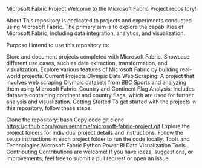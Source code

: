 Microsoft Fabric Project
Welcome to the Microsoft Fabric Project repository!

About
This repository is dedicated to projects and experiments conducted using Microsoft Fabric. The primary aim is to explore the capabilities of Microsoft Fabric, including data integration, analytics, and visualization.

Purpose
I intend to use this repository to:

Store and document projects completed with Microsoft Fabric.
Showcase different use cases, such as data extraction, transformation, and visualization.
Explore various features of Microsoft Fabric by building real-world projects.
Current Projects
Olympic Data Web Scraping: A project that involves web scraping Olympic datasets from BBC Sports and analyzing them using Microsoft Fabric.
Country and Continent Flag Analysis: Includes datasets containing continent and country flags, which are used for further analysis and visualization.
Getting Started
To get started with the projects in this repository, follow these steps:

Clone the repository:
bash
Copy code
git clone https://github.com/yourusername/microsoft-fabric-project.git
Explore the project folders for individual project details and instructions.
Follow the setup instructions in each project folder to run the code locally.
Tools and Technologies
Microsoft Fabric
Python
Power BI
Data Visualization Tools
Contributing
Contributions are welcome! If you have ideas, suggestions, or improvements, feel free to submit a pull request or open an issue.
